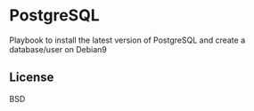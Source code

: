 PostgreSQL
=========

Playbook to install the latest version of PostgreSQL and create a database/user on Debian9

License
-------

BSD

